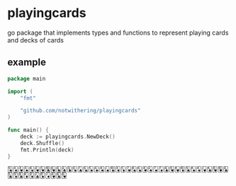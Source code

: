 # playingcards

go package that implements types and functions to represent playing cards and decks of cards

## example

```go
package main

import (
	"fmt"

	"github.com/notwithering/playingcards"
)

func main() {
	deck := playingcards.NewDeck()
	deck.Shuffle()
	fmt.Println(deck)
}
```

```
🂩🃁🂳🂣🃆🂲🂵🃚🂽🃝🃒🃓🃍🃗🂭🂥🂡🂤🂫🂪🃃🃅🂷🂨🂦🂴🂢🂧🃇🃔🂹🂾🃊🃙🂮🃄🂻🃞🂸🂺🃑🃕🃉🃘🃎🃂🃛🃈🃋🂱🃖🂶
```
